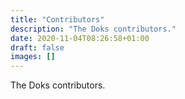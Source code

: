 ```yaml
---
title: "Contributors"
description: "The Doks contributors."
date: 2020-11-04T08:26:58+01:00
draft: false
images: []
---
```


The Doks contributors.

